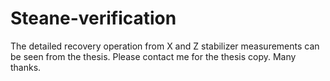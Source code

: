 # Steane-verification

The detailed recovery operation from X and Z stabilizer measurements can be seen from the thesis. Please contact me for the thesis copy. Many thanks.

